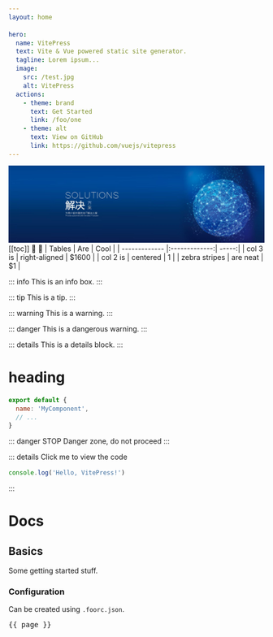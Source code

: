 ```yaml
---
layout: home

hero:
  name: VitePress
  text: Vite & Vue powered static site generator.
  tagline: Lorem ipsum...
  image:
    src: /test.jpg
    alt: VitePress
  actions:
    - theme: brand
      text: Get Started
      link: /foo/one
    - theme: alt
      text: View on GitHub
      link: https://github.com/vuejs/vitepress
---
```

![An image](/test.jpg)
[[toc]]
:tada: :100:
| Tables        | Are           | Cool  |
| ------------- |:-------------:| -----:|
| col 3 is      | right-aligned | $1600 |
| col 2 is      | centered      |   1 |
| zebra stripes | are neat      |    $1 |




::: info
This is an info box.
:::

::: tip
This is a tip.
:::

::: warning
This is a warning.
:::

::: danger
This is a dangerous warning.
:::

::: details
This is a details block.
:::
# heading

```js
export default {
  name: 'MyComponent',
  // ...
}
```

::: danger STOP
Danger zone, do not proceed
:::

::: details Click me to view the code
```js
console.log('Hello, VitePress!')
```
:::

# Docs

## Basics

Some getting started stuff.

### Configuration

Can be created using `.foorc.json`.


<script setup>
import { useData } from 'vitepress'

const { page } = useData()
</script>

<pre>{{ page }}</pre>
